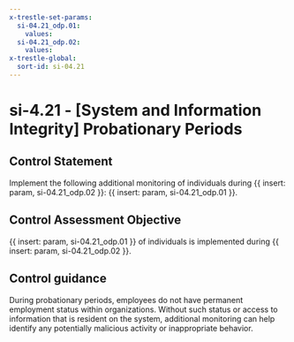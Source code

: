 ```yaml
---
x-trestle-set-params:
  si-04.21_odp.01:
    values:
  si-04.21_odp.02:
    values:
x-trestle-global:
  sort-id: si-04.21
---
```


# si-4.21 - \[System and Information Integrity\] Probationary Periods

## Control Statement

Implement the following additional monitoring of individuals during {{ insert: param, si-04.21_odp.02 }}: {{ insert: param, si-04.21_odp.01 }}.

## Control Assessment Objective

 {{ insert: param, si-04.21_odp.01 }} of individuals is implemented during {{ insert: param, si-04.21_odp.02 }}.

## Control guidance

During probationary periods, employees do not have permanent employment status within organizations. Without such status or access to information that is resident on the system, additional monitoring can help identify any potentially malicious activity or inappropriate behavior.
